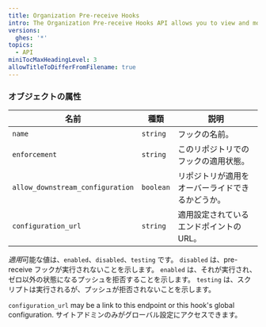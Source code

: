```yaml
---
title: Organization Pre-receive Hooks
intro: The Organization Pre-receive Hooks API allows you to view and modify enforcement of the pre-receive hooks that are available to an organization.
versions:
  ghes: '*'
topics:
  - API
miniTocMaxHeadingLevel: 3
allowTitleToDifferFromFilename: true
---
```


### オブジェクトの属性

| 名前                               | 種類        | 説明                       |
| -------------------------------- | --------- | ------------------------ |
| `name`                           | `string`  | フックの名前。                  |
| `enforcement`                    | `string`  | このリポジトリでのフックの適用状態。       |
| `allow_downstream_configuration` | `boolean` | リポジトリが適用をオーバーライドできるかどうか。 |
| `configuration_url`              | `string`  | 適用設定されているエンドポイントの URL。   |

*適用*可能な値は、`enabled`、`disabled`、`testing` です。 `disabled` は、pre-receive フックが実行されないことを示します。 `enabled` は、それが実行され、ゼロ以外の状態になるプッシュを拒否することを示します。 `testing` は、スクリプトは実行されるが、プッシュが拒否されないことを示します。

`configuration_url` may be a link to this endpoint or this hook's global configuration. サイトアドミンのみがグローバル設定にアクセスできます。
